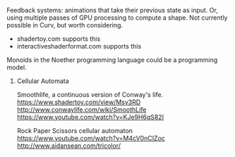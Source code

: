 Feedback systems: animations that take their previous state as input.
Or, using multiple passes of GPU processing to compute a shape.
Not currently possible in Curv, but worth considering.
* shadertoy.com supports this
* interactiveshaderformat.com supports this

Monoids in the Noether programming language could be a programming model.

 1. Cellular Automata

    Smoothlife, a continuous version of Conway's life.
    https://www.shadertoy.com/view/Msy3RD
    http://www.conwaylife.com/wiki/SmoothLife
    https://www.youtube.com/watch?v=KJe9H6qS82I

    Rock Paper Scissors cellular automaton
    https://www.youtube.com/watch?v=M4cV0nCIZoc
    http://www.aidansean.com/tricolor/
